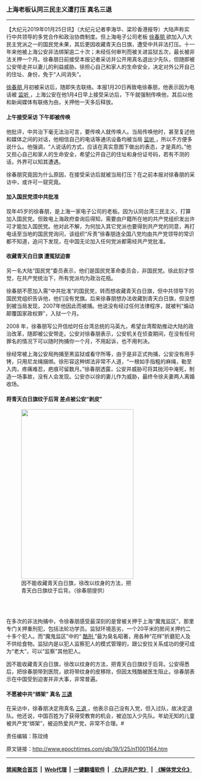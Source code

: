 ### 上海老板认同三民主义遭打压 真名三退
------------------------

<p>
 【大纪元2019年01月25日讯】（大纪元记者李海华、梁珍香港报导）大陆声称实行中共领导的多党合作和政治协商制度。但上海电子公司老板
 <a href="http://www.epochtimes.com/gb/tag/%E5%BE%90%E6%98%A5%E6%9C%8B.html">
  徐春朋
 </a>
 欲加入八大民主党派之一的国民党未果，其后更因收藏青天白日旗，遭受中共非法打压。十一年来他被上海公安非法绑架逾二十次；未经任何审判而被关进监狱五次，最长被非法关押一个月。徐春朋日前接受本报记者采访并公开用真名退出少先队，但随即被公安带走并以妻儿的利益威胁。徐担心自己和家人的生命安全，决定对外公开自己的住址、身份，免于“人间消失”。
</p>
<p>
 <a href="http://www.epochtimes.com/gb/tag/%E5%BE%90%E6%98%A5%E6%9C%8B.html">
  徐春朋
 </a>
 月初被采访后，随即失去联络。本报1月20日再致电徐春朋，他表示因为电话被
 <a href="http://www.epochtimes.com/gb/tag/%E7%9B%91%E5%90%AC.html">
  监听
 </a>
 ，上海公安在他1月4日早上接受采访后，下午就强制传唤他，其后以他和新闻媒体有联络为由，关押他一天多后释放。
</p>
<h4>
 上午接受采访 下午即被传唤
</h4>
<p>
 他批评，中共治下毫无法治可言，要传唤人就传唤人。当局传唤他时，甚至复述他和媒体之间的对话，他相信自己的电话等通讯设备均被当局
 <a href="http://www.epochtimes.com/gb/tag/%E7%9B%91%E5%90%AC.html">
  监听
 </a>
 ，所以不方便多说什么。他强调，“人说话的方式，应该在真实意图下做出的表态，才是真的。”他又担心自己和家人的生命安全，希望公开自己的住址和身份证号码，若有不测的话，外界可以知其遭遇。
</p>
<p>
 徐春朋究竟因为什么原因，在接受采访后就被当局打压？在之前本报对徐春朋的采访中，或许可一窥究竟。
</p>
<h4>
 加入国民党须中共批准
</h4>
<p>
 现年45岁的徐春朋，是上海一家电子公司的老板。因为认同台湾三民主义，打算加入国民党。但致电上海政府查询后得知，需要由户籍所在地的共产党组织发出许可才能加入国民党。他对此不解，为何加入其它党派也要得到共产党的同意，再打电话至当地的国民党询问，该组织“斥责”徐春朋连全国八党均由共产党领导的常识都不知道，追问下发现，在中国无论加入任何党派都需经共产党批准。
</p>
<h4>
 收藏青天白日旗 遭冤狱迫害
</h4>
<p>
 另一名大陆“国民党”委员表示，他们是国民党革命委员会，非国民党。徐此刻才惊觉，在共产党统治下，所有党派均为政治花瓶。
</p>
<p>
 徐春朋不愿加入需“中共批准”的国民党，转而想收藏青天白日旗，但中共领导下的国民党组织告诉他，他们没有党旗。后来徐春朋想办法收藏到青天白日旗，但没想到被当局发现，2007年他因此而被捕。他说没有经过任何法律程序，就被判“煽动颠覆国家政权罪”，入狱一个月。
</p>
<p>
 2008 年，徐春朋写公开信给时任台湾总统的马英九，希望台湾帮助推动大陆的政治改革，随即被公安带走。公安对徐春朋表示，公安机关在侦查期间，在没有任何罪名的情况下可以随时拘捕你一个月，不用起诉，也不用判决。
</p>
<p>
 徐经常被上海公安局拘捕至黑监狱或看守所等，由于是非正式拘捕，公安没有用手铐，只用尼龙绳捆绑。徐形容这种绑法非常不人道，“一根如手指粗的麻绳，勒至入肉，疼痛难忍，疤痕可留数月。”徐春朋透露，公安并威胁可将其抛河中淹死，制造一场事故，没有人会发现。公安亦以徐的妻儿作为威胁，最终令徐夫妻两人离婚收场。
</p>
<h4>
 将青天白日旗纹于后背 差点被公安“剥皮”
</h4>
<figure class="wp-caption aligncenter" id="attachment_11001487" style="width: 300px">
 <a href="http://i.epochtimes.com/assets/uploads/2019/01/20190125-biyunu-t002.jpg">
  <img alt="" class="wp-image-11001487 size-small" height="452" src="http://i.epochtimes.com/assets/uploads/2019/01/20190125-biyunu-t002-300x452.jpg" width="300"/>
 </a>
 <br/><figcaption class="wp-caption-text">
  因不能收藏青天白日旗，徐改以纹身的方法，把青天白日旗纹于后背。（徐春朋提供）
 </figcaption><br/>
</figure><br/>
<p>
 在多次的非法拘捕中，令徐春朋感受最深刻的是曾被关押于上海“魔鬼监区”，那里专门关押重刑犯，包括法轮功学员。监狱环境恶劣，一个20平米的房间关押约二十多个犯人。而“魔鬼监区”中的“
 <a href="http://www.epochtimes.com/gb/tag/%E9%85%B7%E5%88%91.html">
  酷刑
 </a>
 ”最为臭名昭著，用各种“花样”折磨犯人及不供给食物。监狱内是以犯人监察犯人的模式管理的，跟公安拉关系成功的便可成为“老大”，可以“监察”其他犯人。
</p>
<p>
 因不能收藏青天白日旗，徐改以纹身的方法，把青天白日旗纹于后背。公安得悉后，把徐春朋带到医院，欲将带纹身的皮移除，但因太残酷被医生阻止。徐春朋表示在中国受到迫害并非大事，非常普遍。
</p>
<h4>
 不愿被中共“绑架” 真名
 <a href="http://www.epochtimes.com/gb/tag/%E4%B8%89%E9%80%80.html">
  三退
 </a>
</h4>
<p>
 在采访中，徐春朋决定用真名
 <a href="http://www.epochtimes.com/gb/tag/%E4%B8%89%E9%80%80.html">
  三退
 </a>
 ，他表示自己没有入党，但入过队，故决定退队。他还说，中国百姓为了获得受教育的机会，被迫加入少先队。年幼无知的儿童被共产党“绑架”，被迫热爱共产党，非常不合理。#
</p>
<p>
 责任编辑：陈玟绮
</p>

原文链接：http://www.epochtimes.com/gb/19/1/25/n11001164.htm


------------------------
#### [禁闻聚合首页](https://github.com/gfw-breaker/banned-news/blob/master/README.md) &nbsp;|&nbsp; [Web代理](https://github.com/gfw-breaker/open-proxy/blob/master/README.md) &nbsp;|&nbsp; [一键翻墙软件](https://github.com/gfw-breaker/nogfw/blob/master/README.md) &nbsp;|&nbsp; [《九评共产党》](https://github.com/gfw-breaker/9ping.md/blob/master/README.md#九评之一评共产党是什么) &nbsp;|&nbsp; [《解体党文化》](https://github.com/gfw-breaker/jtdwh.md/blob/master/README.md#绪论)